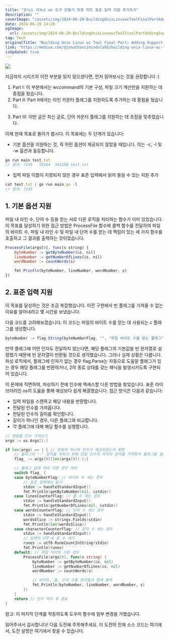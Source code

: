 ```yaml
---
title: "유닉스 리눅스 wc 도구 만들기 최종 파트 표준 입력 지원 추가하기"
description: ""
coverImage: "/assets/img/2024-06-20-BuildingUnixLinuxwcToolFinalPartAddingSupportforStandardInput_0.png"
date: 2024-06-20 14:20
ogImage:
  url: /assets/img/2024-06-20-BuildingUnixLinuxwcToolFinalPartAddingSupportforStandardInput_0.png
tag: Tech
originalTitle: "Building Unix Linux wc Tool Final Part: Adding Support for Standard Input"
link: "https://medium.com/@jonathanzihindula95/building-unix-linux-wc-tool-final-part-adding-support-for-standard-input-7daeb9978ba4"
isUpdated: true
---
```


<img src="/assets/img/2024-06-20-BuildingUnixLinuxwcToolFinalPartAddingSupportforStandardInput_0.png" />

지금까지 시리즈의 이전 부분을 읽지 않으셨다면, 먼저 읽어보시는 것을 권장합니다 :)

1. Part I: 이 부분에서는 wccommand의 기본 구성, 파일 크기 계산만을 지원하는 데 중점을 뒀습니다.
2. Part II: Part II에서는 라인 카운터 플래그를 지원하도록 추가하는 데 중점을 뒀습니다.

<!-- cozy-coder - 수평 -->

<ins class="adsbygoogle"
     style="display:block"
     data-ad-client="ca-pub-4877378276818686"
     data-ad-slot="1107185301"
     data-ad-format="auto"
     data-full-width-responsive="true"></ins>

<script>
     (adsbygoogle = window.adsbygoogle || []).push({});
</script>

3. Part III: 이번 글은 최신 글로, 단어 카운터 플래그를 지원하는 데 초점을 맞추었습니다.

이제 현재 목표로 돌아가 봅시다. 이 목표에는 두 단계가 있습니다:

- 기본 옵션을 지원하는 것, 즉 어떤 옵션이 제공되지 않았을 때입니다. 이는 -c, -l 및 -w 옵션과 동등합니다.

```js
go run main test.txt
// 결과: 7145   58164  342190 test.txt
```

<!-- cozy-coder - 수평 -->

<ins class="adsbygoogle"
     style="display:block"
     data-ad-client="ca-pub-4877378276818686"
     data-ad-slot="1107185301"
     data-ad-format="auto"
     data-full-width-responsive="true"></ins>

<script>
     (adsbygoogle = window.adsbygoogle || []).push({});
</script>

- 입력 파일 이름이 지정되지 않은 경우 표준 입력에서 읽어 들일 수 있는 지원 추가

```js
cat test.txt | go run main.go -l
// 결과: 7145
```

## 1. 기본 옵션 지원

파일 내 라인 수, 단어 수 등을 얻는 서로 다른 로직을 처리하는 함수가 이미 있었습니다. 이 목표를 달성하기 위한 접근 방법은 ProcessFile 함수에 콜백 함수를 전달하여 파일의 바이트 수, 파일 내 라인 수 및 파일 내 단어 수를 얻는 데 책임이 있는 세 가지 함수를 호출하고 그 결과를 출력하는 것이었습니다.

<!-- cozy-coder - 수평 -->

<ins class="adsbygoogle"
     style="display:block"
     data-ad-client="ca-pub-4877378276818686"
     data-ad-slot="1107185301"
     data-ad-format="auto"
     data-full-width-responsive="true"></ins>

<script>
     (adsbygoogle = window.adsbygoogle || []).push({});
</script>

```js
ProcessFile(args[0], func(s string) {
    byteNumber := getByteNumber(&s, nil)
    lineNumber := getNumberOfLines(&s, nil)
    wordNumber := countWords(s)

    fmt.Println(byteNumber, lineNumber, wordNumber, s)
})
```

## 2. 표준 입력 지원

이 목표를 달성하는 것은 조금 복잡했습니다. 이전 구현에서 빈 플래그를 가져올 수 없는 이유를 알아내려고 몇 시간을 보냈습니다.

다음 코드를 고려해보겠습니다. 이 코드는 파일의 바이트 수를 얻는 데 사용되는 c 플래그를 생성합니다.

<!-- cozy-coder - 수평 -->

<ins class="adsbygoogle"
     style="display:block"
     data-ad-client="ca-pub-4877378276818686"
     data-ad-slot="1107185301"
     data-ad-format="auto"
     data-full-width-responsive="true"></ins>

<script>
     (adsbygoogle = window.adsbygoogle || []).push({});
</script>

```js
byteNumber := flag.String(byteNumberFlag, "", "파일 바이트 수를 얻는 플래그")
```

만약 플래그에 어떤 인자도 전달하지 않는다면, 해당 플래그의 기본값을 빈 문자열로 설정했기 때문에 빈 문자열이 반환될 것으로 생각했습니다. 그러나 실제 상황은 다릅니다. 파싱 로직에서, 플래그에 인자가 없는 경우 flag.Parse는 자동으로 도움말 플래그가 있는 경우 해당 플래그를 반환하거나, 2의 종료 상태를 갖는 패닉을 발생시키도록 구현되어 있습니다.

이 문제에 직면하여, 파싱하기 전에 인수에 액세스할 다른 방법을 찾았습니다. 표준 라이브러리인 os의 도움을 통해 예상보다 쉽게 해결했습니다. 접근 방식은 다음과 같습니다:

- 입력 파일을 스캔하고 해당 내용을 반환합니다.
- 전달된 인수를 가져옵니다.
- 전달된 인수의 길이를 확인합니다.
- 길이가 하나인 경우, 다른 플래그와 비교합니다.
- 각 플래그에 대해 해당 함수를 실행합니다.

<!-- cozy-coder - 수평 -->

<ins class="adsbygoogle"
     style="display:block"
     data-ad-client="ca-pub-4877378276818686"
     data-ad-slot="1107185301"
     data-ad-format="auto"
     data-full-width-responsive="true"></ins>

<script>
     (adsbygoogle = window.adsbygoogle || []).push({});
</script>

```go
// 명령줄 인수 가져오기
args := os.Args[1:]

if len(args) == 1 { // 정확히 하나의 인수가 제공되었는지 확인
    // 플래그의 "-" 문자를 피하기 위해 단일 인수의 마지막 문자를 가져와서 플래그를 결정
    flag_ := args[0][len(args[0])-1:]

    // 플래그 값에 따라 다른 경우 처리
    switch flag_ {
    case byteNumberFlag: // 바이트 수 세는 경우
        // 표준 입력에서 읽기
        stdin := handleStandardInput()
        fmt.Println(getByteNumber(nil, &stdin))
    case linesCounterFlag: // 줄 수 세는 경우
        stdin := handleStandardInput()
        fmt.Println(getNumberOfLines(nil, &stdin))
    case wordsCounterFlag: // 단어 수 세는 경우
        stdin := handleStandardInput()
        wordsSlice := strings.Fields(stdin)
        fmt.Println(len(wordsSlice))
    case characterCounterFlag: // 문자 수 세는 경우
        stdin := handleStandardInput()
        // 입력의 UTF-8 룬 수 세기
        runes := utf8.RuneCountInString(stdin)
        fmt.Println(runes)
    default: // 파일 처리의 기본 경우
        ProcessFile(args[0], func(s string) {
            byteNumber := getByteNumber(&s, nil)
            lineNumber := getNumberOfLines(&s, nil)
            wordNumber := countWords(s)

            // 바이트, 줄, 단어 수를 문자열과 함께 출력
            fmt.Println(byteNumber, lineNumber, wordNumber, s)
        })
    }
    return // 인수 처리 후 종료
}
```

참고: 이 마지막 단계를 작동하도록 도우미 함수에 일부 변경을 가했습니다.

읽어주셔서 감사합니다! 다음 도전에 주목해주세요. 이 도전의 전체 소스 코드는 여기에서, 도전 설명은 여기에서 찾을 수 있습니다.
